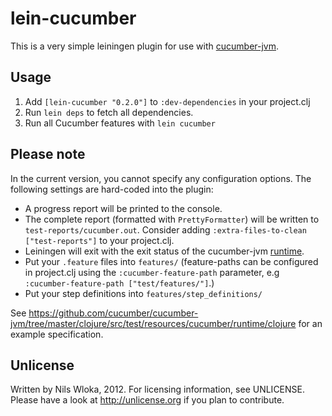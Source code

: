 # lein-cucumber

This is a very simple leiningen plugin for use with [cucumber-jvm](https://github.com/cucumber/cucumber-jvm).

## Usage

1. Add `[lein-cucumber "0.2.0"]` to `:dev-dependencies` in your project.clj
2. Run `lein deps` to fetch all dependencies.
3. Run all Cucumber features with `lein cucumber`

## Please note

In the current version, you cannot specify any configuration options. The following settings are hard-coded into the plugin:

* A progress report will be printed to the console. 
* The complete report (formatted with `PrettyFormatter`) will be written to `test-reports/cucumber.out`. Consider adding `:extra-files-to-clean ["test-reports"]` to your project.clj.
* Leiningen will exit with the exit status of the cucumber-jvm [runtime](https://github.com/cucumber/cucumber-jvm/blob/master/core/src/main/java/cucumber/runtime/Runtime.java).
* Put your `.feature` files into `features/` (feature-paths can be configured in project.clj using the `:cucumber-feature-path` parameter, e.g `:cucumber-feature-path ["test/features/"]`.)
* Put your step definitions into `features/step_definitions/`

See https://github.com/cucumber/cucumber-jvm/tree/master/clojure/src/test/resources/cucumber/runtime/clojure for an example specification.

## Unlicense

Written by Nils Wloka, 2012. For licensing information, see UNLICENSE.
Please have a look at http://unlicense.org if you plan to contribute.
